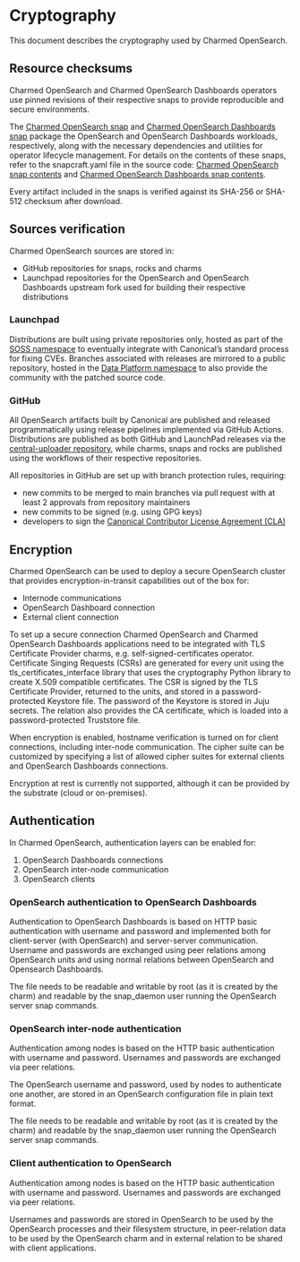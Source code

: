 # Cryptography

This document describes the cryptography used by Charmed OpenSearch.

## Resource checksums

Charmed OpenSearch and Charmed OpenSearch Dashboards operators use pinned revisions of their respective snaps to provide reproducible and secure environments.

The [Charmed OpenSearch snap](https://snapstore.io/opensearch) and [Charmed OpenSearch Dashboards snap](https://snapstore.io/opensearch-dashboards) package the OpenSearch and OpenSearch Dashboards workloads, respectively, along with the necessary dependencies and utilities for operator lifecycle management. For details on the contents of these snaps, refer to the snapcraft.yaml file in the source code: [Charmed OpenSearch snap contents](https://github.com/canonical/opensearch-snap/blob/2/edge/snap/snapcraft.yaml) and [Charmed OpenSearch Dashboards snap contents](https://github.com/canonical/opensearch-dashboards-snap/blob/2/edge/snap/snapcraft.yaml).

Every artifact included in the snaps is verified against its SHA-256 or SHA-512 checksum after download.

## Sources verification

Charmed OpenSearch sources are stored in:

* GitHub repositories for snaps, rocks and charms
* Launchpad repositories for the OpenSearch and OpenSearch Dashboards upstream fork used for building their respective distributions

### Launchpad

Distributions are built using private repositories only, hosted as part of the [SOSS namespace](https://launchpad.net/soss) to eventually integrate with Canonical’s standard process for fixing CVEs. Branches associated with releases are mirrored to a public repository, hosted in the [Data Platform namespace](https://launchpad.net/~data-platform) to also provide the community with the patched source code.

<!-- vale Canonical.007-Headings-sentence-case = NO -->
### GitHub
<!-- vale Canonical.007-Headings-sentence-case = YES -->

All OpenSearch artifacts built by Canonical are published and released programmatically using release pipelines implemented via GitHub Actions. Distributions are published as both GitHub and LaunchPad releases via the [central-uploader repository](https://github.com/canonical/central-uploader), while charms, snaps and rocks are published using the workflows of their respective repositories.

All repositories in GitHub are set up with branch protection rules, requiring:

* new commits to be merged to main branches via pull request with at least 2 approvals from repository maintainers
* new commits to be signed (e.g. using GPG keys)
* developers to sign the [Canonical Contributor License Agreement (CLA)](https://ubuntu.com/legal/contributors)

## Encryption

Charmed OpenSearch can be used to deploy a secure OpenSearch cluster that provides encryption-in-transit capabilities out of the box for:

* Internode communications
* OpenSearch Dashboard connection
* External client connection

To set up a secure connection Charmed OpenSearch and Charmed OpenSearch Dashboards applications need to be integrated with TLS Certificate Provider charms, e.g. self-signed-certificates operator. Certificate Singing Requests (CSRs) are generated for every unit using the tls_certificates_interface library that uses the cryptography Python library to create X.509 compatible certificates. The CSR is signed by the TLS Certificate Provider, returned to the units, and stored in a password-protected Keystore file. The password of the Keystore is stored in Juju secrets. The relation also provides the CA certificate, which is loaded into a password-protected Truststore file.

When encryption is enabled, hostname verification is turned on for client connections, including inter-node communication. The cipher suite can be customized by specifying a list of allowed cipher suites for external clients and OpenSearch Dashboards connections.

Encryption at rest is currently not supported, although it can be provided by the substrate (cloud or on-premises).

## Authentication

In Charmed OpenSearch, authentication layers can be enabled for:

1. OpenSearch Dashboards connections
2. OpenSearch inter-node communication
3. OpenSearch clients

### OpenSearch authentication to OpenSearch Dashboards

Authentication to OpenSearch Dashboards is based on HTTP basic authentication with username and password and implemented both for client-server (with OpenSearch) and server-server communication. Username and passwords are exchanged using peer relations among OpenSearch units and using normal relations between OpenSearch and Opensearch Dashboards.

The file needs to be readable and writable by root (as it is created by the charm) and readable by the snap_daemon user running the OpenSearch server snap commands.

### OpenSearch inter-node authentication

Authentication among nodes is based on the HTTP basic authentication with username and password. Usernames and passwords are exchanged via peer relations.

The OpenSearch username and password, used by nodes to authenticate one another, are stored in an OpenSearch configuration file in plain text format.

The file needs to be readable and writable by root (as it is created by the charm) and readable by the snap_daemon user running the OpenSearch server snap commands.

### Client authentication to OpenSearch

Authentication among nodes is based on the HTTP basic authentication with username and password. Usernames and passwords are exchanged via peer relations.

Usernames and passwords are stored in OpenSearch to be used by the OpenSearch processes and their filesystem structure, in peer-relation data to be used by the OpenSearch charm and in external relation to be shared with client applications.
